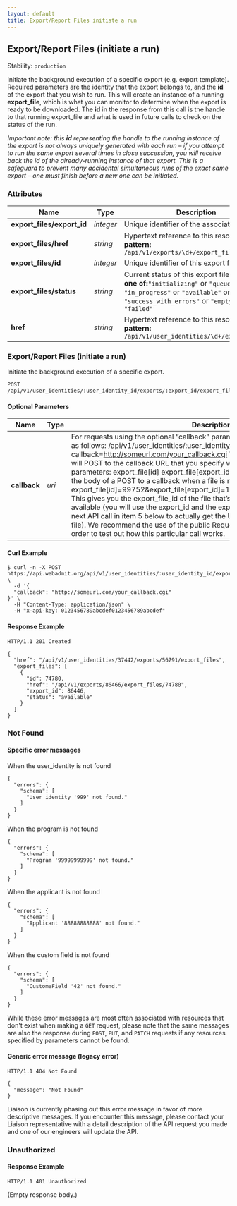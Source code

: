 ```yaml
---
layout: default
title: Export/Report Files initiate a run
---
```


<!-- WARNING: This is an automatically generated file.  Do not modify directly.  See script/generate-docs. -->

<h2><a name="resource-export_files">Export/Report Files (initiate a run)</a></h2>

<p>Stability: <code>production</code></p>

<p>Initiate the background execution of a specific export (e.g. export template). Required parameters are the identity that the export belongs to, and the <strong>id</strong> of the export that you wish to run. This will create an instance of a running <strong>export_file</strong>, which is what you can monitor to determine when the export is ready to be downloaded. The <strong>id</strong> in the response from this call is the handle to that running export_file and what is used in future calls to check on the status of the run.</p>

<p><em>Important note: this <strong>id</strong> representing the handle to the running instance of the export is not always uniquely generated with each run – if you attempt to run the same export several times in close succession, you will receive back the id of the already-running instance of that export. This is a safeguard to prevent many accidental simultaneous runs of the exact same export – one must finish before a new one can be initiated.</em></p>


<h3>Attributes</h3>

<table><thead>
<tr>
<th>Name</th>
<th>Type</th>
<th>Description</th>
<th>Example</th>
</tr>
</thead><tbody>
<tr>
<td><strong>export_files/export_id</strong></td>
<td><em>integer</em></td>
<td>Unique identifier of the associated export.</td>
<td><code>86446</code></td>
</tr>
<tr>
<td><strong>export_files/href</strong></td>
<td><em>string</em></td>
<td>Hypertext reference to this resource.<br/> <strong>pattern:</strong> <code>/api/v1/exports/\d+/export_files/\d+</code></td>
<td><code>&quot;/api/v1/exports/86466/export_files/74780&quot;</code></td>
</tr>
<tr>
<td><strong>export_files/id</strong></td>
<td><em>integer</em></td>
<td>Unique identifier of this export file.</td>
<td><code>74780</code></td>
</tr>
<tr>
<td><strong>export_files/status</strong></td>
<td><em>string</em></td>
<td>Current status of this export file.<br/> <strong>one of:</strong><code>&quot;initializing&quot;</code> or <code>&quot;queued&quot;</code> or <code>&quot;in_progress&quot;</code> or <code>&quot;available&quot;</code> or <code>&quot;success_with_errors&quot;</code> or <code>&quot;empty_list&quot;</code> or <code>&quot;failed&quot;</code></td>
<td><code>&quot;available&quot;</code></td>
</tr>
<tr>
<td><strong>href</strong></td>
<td><em>string</em></td>
<td>Hypertext reference to this resource.<br/> <strong>pattern:</strong> <code>/api/v1/user_identities/\d+/export_files</code></td>
<td><code>&quot;/api/v1/user_identities/37442/export_files&quot;</code></td>
</tr>
</tbody></table>

<h3><a name="link-POST-export_files-/api/v1/user_identities/:user_identity_id/exports/:export_id/export_files">Export/Report Files (initiate a run) </a></h3>

<p>Initiate the background execution of a specific export.</p>

<pre><code>POST /api/v1/user_identities/:user_identity_id/exports/:export_id/export_files
</code></pre>

<h4>Optional Parameters</h4>

<table><thead>
<tr>
<th>Name</th>
<th>Type</th>
<th>Description</th>
<th>Example</th>
</tr>
</thead><tbody>
<tr>
<td><strong>callback</strong></td>
<td><em>uri</em></td>
<td>For requests using the optional “callback” parameter, you should build your request as follows: /api/v1/user_identities/:user_identity_id/exports/:export_id/ export_files?callback=<a href="http://someurl.com/your_callback.cgi">http://someurl.com/your_callback.cgi</a> When the file is ready, WebAdMIT will POST to the callback URL that you specify with the following form POST parameters: export_file[id] export_file[export_id] export_file[status] An example of the body of a POST to a callback when a file is ready is as follows: export_file[id]=99752&amp;export_file[export_id]=123316&amp;export_file[status]=Available This gives you the export_file_id of the file that’s ready for download once it is available (you will use the export_id and the export_file_id POSTed here to form the next API call in item 5 below to actually get the URL to download the now-ready file). We recommend the use of the public RequestBin (<a href="http://requestb.in/">http://requestb.in/</a>) service in order to test out how this particular call works.</td>
<td><code>&quot;http://someurl.com/your_callback.cgi&quot;</code></td>
</tr>
</tbody></table>

<h4>Curl Example</h4>

<pre lang="bash"><code>$ curl -n -X POST https://api.webadmit.org/api/v1/user_identities/:user_identity_id/exports/:export_id/export_files \
  -d &#39;{
  &quot;callback&quot;: &quot;http://someurl.com/your_callback.cgi&quot;
}&#39; \
  -H &quot;Content-Type: application/json&quot; \
  -H &quot;x-api-key: 0123456789abcdef0123456789abcdef&quot;
</code></pre>

<h4>Response Example</h4>

<pre><code>HTTP/1.1 201 Created
</code></pre>

<pre lang="json"><code>{
  &quot;href&quot;: &quot;/api/v1/user_identities/37442/exports/56791/export_files&quot;,
  &quot;export_files&quot;: [
    {
      &quot;id&quot;: 74780,
      &quot;href&quot;: &quot;/api/v1/exports/86466/export_files/74780&quot;,
      &quot;export_id&quot;: 86446,
      &quot;status&quot;: &quot;available&quot;
    }
  ]
}
</code></pre>

<h3>Not Found</h3>

<h4>Specific error messages</h4>

<p>When the user_identity is not found</p>

<pre lang="json"><code>{
  &quot;errors&quot;: {
    &quot;schema&quot;: [
      &quot;User identity &#39;999&#39; not found.&quot;
    ]
  }
}
</code></pre>

<p>When the program is not found</p>

<pre lang="json"><code>{
  &quot;errors&quot;: {
    &quot;schema&quot;: [
      &quot;Program &#39;99999999999&#39; not found.&quot;
    ]
  }
}
</code></pre>

<p>When the applicant is not found</p>

<pre lang="json"><code>{
  &quot;errors&quot;: {
    &quot;schema&quot;: [
      &quot;Applicant &#39;88888888888&#39; not found.&quot;
    ]
  }
}
</code></pre>

<p>When the custom field is not found</p>

<pre lang="json"><code>{
  &quot;errors&quot;: {
    &quot;schema&quot;: [
      &quot;CustomeField &#39;42&#39; not found.&quot;
    ]
  }
}
</code></pre>

<p>While these error messages are most often associated with resources that don&#39;t exist when making a <code>GET</code> request, please note that the same messages are also the response during <code>POST</code>, <code>PUT</code>, and <code>PATCH</code> requests if any resources specified by parameters cannot be found.</p>

<h4>Generic error message (legacy error)</h4>

<pre><code>HTTP/1.1 404 Not Found
</code></pre>

<pre lang="json"><code>{
  &quot;message&quot;: &quot;Not Found&quot;
}
</code></pre>

<p>Liaison is currently phasing out this error message in favor of more descriptive messages.  If you encounter this message, please contact your Liaison representative with a detail description of the API request you made and one of our engineers will update the API.</p>

<h3>Unauthorized</h3>

<h4>Response Example</h4>

<pre><code>HTTP/1.1 401 Unauthorized
</code></pre>

<p>(Empty response body.)</p>

